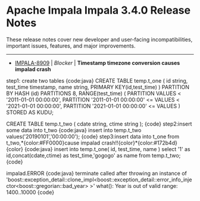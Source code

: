 
<!---
# Licensed to the Apache Software Foundation (ASF) under one
# or more contributor license agreements.  See the NOTICE file
# distributed with this work for additional information
# regarding copyright ownership.  The ASF licenses this file
# to you under the Apache License, Version 2.0 (the
# "License"); you may not use this file except in compliance
# with the License.  You may obtain a copy of the License at
#
#     http://www.apache.org/licenses/LICENSE-2.0
#
# Unless required by applicable law or agreed to in writing, software
# distributed under the License is distributed on an "AS IS" BASIS,
# WITHOUT WARRANTIES OR CONDITIONS OF ANY KIND, either express or implied.
# See the License for the specific language governing permissions and
# limitations under the License.
-->
# Apache Impala  Impala 3.4.0 Release Notes

These release notes cover new developer and user-facing incompatibilities, important issues, features, and major improvements.


---

* [IMPALA-8909](https://issues.apache.org/jira/browse/IMPALA-8909) | *Blocker* | **Timestamp timezone conversion causes impalad crash**

step1: create two tables
{code:java}
CREATE TABLE temp.t\_one
(
  id string,
  test\_time timestamp,
  name string,
  PRIMARY KEY(id,test\_time)
)
PARTITION BY HASH (id) PARTITIONS 8,
RANGE(test\_time)
(
  PARTITION VALUES \< '2011-01-01 00:00:00',
  PARTITION '2011-01-01 00:00:00' \<= VALUES \< '2021-01-01 00:00:00',
  PARTITION '2021-01-01 00:00:00' \<= VALUES
)
STORED AS KUDU;

CREATE TABLE temp.t\_two
(
  cdate string,
  ctime string
);
{code}
step2:insert some data into t\_two
{code:java}
insert into temp.t\_two values('20190101','00:00:00');
{code}
step3:insert data into t\_one from t\_two,\*{color:#FF0000}cause impalad crash!!{color}\*{color:#172b4d}{color}
{code:java}
insert into temp.t\_one( id, test\_time, name )
select '1' as id,concat(cdate,ctime) as test\_time,'gogogo' as name
from temp.t\_two;
{code}
 

impalad.ERROR
{code:java}
terminate called after throwing an instance of 'boost::exception\_detail::clone\_impl\<boost::exception\_detail::error\_info\_injector\<boost::gregorian::bad\_year\> \>'
  what():  Year is out of valid range: 1400..10000
{code}



